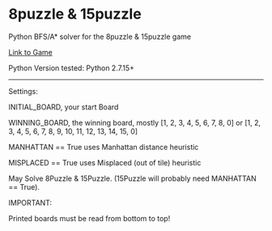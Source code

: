 # 8puzzle & 15puzzle
Python BFS/A* solver for the 8puzzle & 15puzzle game

[Link to Game](http://www.mypuzzle.org/sliding)

Python Version tested: Python 2.7.15+

---

Settings:

INITIAL_BOARD, your start Board

WINNING_BOARD, the winning board, mostly [1, 2, 3, 4, 5, 6, 7, 8, 0] or [1, 2, 3, 4, 5, 6, 7, 8, 9, 10, 11, 12, 13, 14, 15, 0]

MANHATTAN == True uses Manhattan distance heuristic

MISPLACED == True uses Misplaced (out of tile) heuristic


May Solve 8Puzzle & 15Puzzle. (15Puzzle will probably need MANHATTAN == True).


IMPORTANT:

Printed boards must be read from bottom to top!
